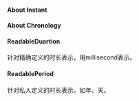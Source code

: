 #### About Instant


#### About Chronology

#### ReadableDuartion  
针对精确定义的时长表示，用millisecond表示。   

#### ReadablePeriod  
针对私人定义的时长表示，如年、天。  

